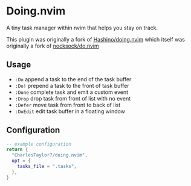 # Doing.nvim

A tiny task manager within nvim that helps you stay on track.

This plugin was originally a fork of [Hashino/doing.nvim](https://github.com/Hashino/doing.nvim)
which itself was originally a fork of [nocksock/do.nvim](https://github.com/nocksock/do.nvim)

## Usage

- `:Do` append a task to the end of the task buffer
- `:Do!` prepend a task to the front of task buffer
- `:Done` complete task and emit a custom event 
- `:Drop` drop task from front of list with no event
- `:Defer` move task from front to back of list
- `:DoEdit` edit task buffer in a floating window

## Configuration

``` lua
-- example configuration
return {
  "CharlesTaylor7/doing.nvim",
  opt = {
    tasks_file = ".tasks",
  },
}
```
